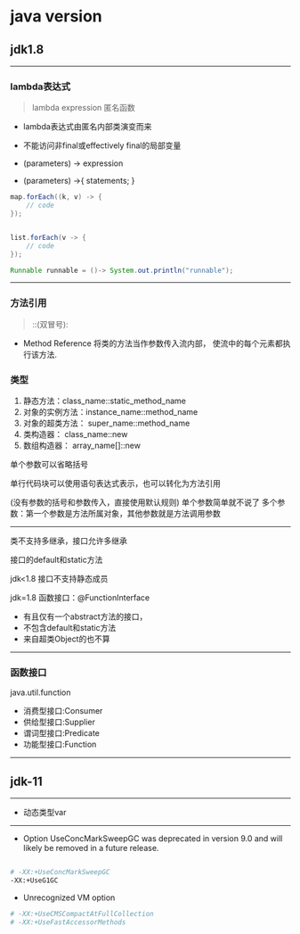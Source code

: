 # java version
>


## jdk1.8

---
### lambda表达式
> lambda expression
> 匿名函数

- lambda表达式由匿名内部类演变而来
- 不能访问非final或effectively final的局部变量

- (parameters) -> expression
- (parameters) ->{ statements; }

```java
map.forEach((k, v) -> {
    // code
});


list.forEach(v -> {
    // code
});

Runnable runnable = ()-> System.out.println("runnable");

```


---
### 方法引用
> ::(双冒号):
- Method Reference
将类的方法当作参数传入流内部，
使流中的每个元素都执行该方法.

### 类型
1. 静态方法：class_name::static_method_name
2. 对象的实例方法：instance_name::method_name
3. 对象的超类方法： super_name::method_name
4. 类构造器： class_name::new
5. 数组构造器： array_name[]::new



单个参数可以省略括号

单行代码块可以使用语句表达式表示，也可以转化为方法引用

(没有参数的括号和参数传入，直接使用默认规则)
单个参数简单就不说了
多个参数：第一个参数是方法所属对象，其他参数就是方法调用参数


---

类不支持多继承，接口允许多继承

接口的default和static方法


jdk<1.8 接口不支持静态成员

jdk=1.8 函数接口：@FunctionInterface
- 有且仅有一个abstract方法的接口，
- 不包含default和static方法
- 来自超类Object的也不算



---
### 函数接口

java.util.function

- 消费型接口:Consumer
- 供给型接口:Supplier
- 谓词型接口:Predicate
- 功能型接口:Function




---

## jdk-11


---

- 动态类型var

---


- Option UseConcMarkSweepGC was deprecated in version 9.0 and will likely be removed in a future release.

```sh

# -XX:+UseConcMarkSweepGC
-XX:+UseG1GC

```

- Unrecognized VM option
```sh
# -XX:+UseCMSCompactAtFullCollection
# -XX:+UseFastAccessorMethods
```

